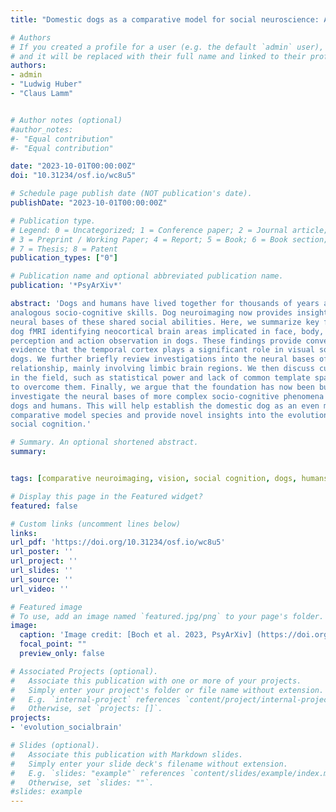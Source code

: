 ```yaml
---
title: "Domestic dogs as a comparative model for social neuroscience: Advances and challenges"

# Authors
# If you created a profile for a user (e.g. the default `admin` user), write the username (folder name) here 
# and it will be replaced with their full name and linked to their profile.
authors: 
- admin
- "Ludwig Huber"
- "Claus Lamm"


# Author notes (optional)
#author_notes:
#- "Equal contribution"
#- "Equal contribution"

date: "2023-10-01T00:00:00Z"
doi: "10.31234/osf.io/wc8u5"

# Schedule page publish date (NOT publication's date).
publishDate: "2023-10-01T00:00:00Z"

# Publication type.
# Legend: 0 = Uncategorized; 1 = Conference paper; 2 = Journal article;
# 3 = Preprint / Working Paper; 4 = Report; 5 = Book; 6 = Book section;
# 7 = Thesis; 8 = Patent
publication_types: ["0"]

# Publication name and optional abbreviated publication name.
publication: '*PsyArXiv*'

abstract: 'Dogs and humans have lived together for thousands of years and share many
analogous socio-cognitive skills. Dog neuroimaging now provides insight into the
neural bases of these shared social abilities. Here, we summarize key findings from
dog fMRI identifying neocortical brain areas implicated in face, body, and emotion
perception and action observation in dogs. These findings provide converging
evidence that the temporal cortex plays a significant role in visual social cognition in
dogs. We further briefly review investigations into the neural bases of the dog-human
relationship, mainly involving limbic brain regions. We then discuss current challenges
in the field, such as statistical power and lack of common template spaces, and how
to overcome them. Finally, we argue that the foundation has now been built to
investigate the neural bases of more complex socio-cognitive phenomena shared by
dogs and humans. This will help establish the domestic dog as an even more powerful
comparative model species and provide novel insights into the evolutionary roots of
social cognition.'

# Summary. An optional shortened abstract.
summary: 


tags: [comparative neuroimaging, vision, social cognition, dogs, humans]

# Display this page in the Featured widget?
featured: false

# Custom links (uncomment lines below)
links:
url_pdf: 'https://doi.org/10.31234/osf.io/wc8u5'
url_poster: ''
url_project: ''
url_slides: ''
url_source: ''
url_video: ''

# Featured image
# To use, add an image named `featured.jpg/png` to your page's folder. 
image:
  caption: 'Image credit: [Boch et al. 2023, PsyArXiv] (https://doi.org/10.31234/osf.io/wc8u5 )'
  focal_point: ""
  preview_only: false

# Associated Projects (optional).
#   Associate this publication with one or more of your projects.
#   Simply enter your project's folder or file name without extension.
#   E.g. `internal-project` references `content/project/internal-project/index.md`.
#   Otherwise, set `projects: []`.
projects:
- 'evolution_socialbrain'

# Slides (optional).
#   Associate this publication with Markdown slides.
#   Simply enter your slide deck's filename without extension.
#   E.g. `slides: "example"` references `content/slides/example/index.md`.
#   Otherwise, set `slides: ""`.
#slides: example
---
```


